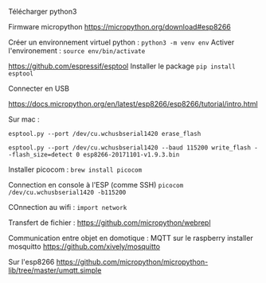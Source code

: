 Télécharger python3

Firmware micropython
https://micropython.org/download#esp8266

Créer un environnement virtuel python : `python3 -m venv env`
Activer l'environement : `source env/bin/activate`

https://github.com/espressif/esptool
Installer le package `pip install esptool`

Connecter en USB

https://docs.micropython.org/en/latest/esp8266/esp8266/tutorial/intro.html

Sur mac :

`esptool.py --port /dev/cu.wchusbserial1420 erase_flash`

`esptool.py --port /dev/cu.wchusbserial1420 --baud 115200 write_flash --flash_size=detect 0 esp8266-20171101-v1.9.3.bin`

Installer picocom : `brew install picocom`


Connection en console à l'ESP (comme SSH)
`picocom /dev/cu.wchusbserial1420 -b115200`

COnnection au wifi :
`import network` 

Transfert de fichier :
https://github.com/micropython/webrepl

Communication entre objet en domotique : MQTT
sur le raspberry installer mosquitto
https://github.com/xively/mosquitto

Sur l'esp8266
https://github.com/micropython/micropython-lib/tree/master/umqtt.simple

